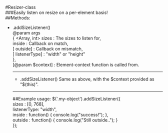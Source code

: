 
#Resizer-class  
###Easily listen on resize on a per-element basis!  
##Methods:  
* <Resizer>.addSizeListener()  
    @param <Object> args  
     {
      <Array, int> sizes      : The sizes to listen for,  
      <Function> inside       : Callback on match,  
      [<Function> outside]    : Callback on mismatch,  
      [<String> listenerType] : "width" or "height"  
     },  
    [@param <jQuery-object> $context] : Element-context function is called from.  
-------------------------------------  

* <jQuery>.addSizeListener()
    Same as above, with the $context provided as "$(this)".
-------------------------------------  

##Example usage: 
    $('.my-object').addSizeListener({  
      sizes       : [0, 768],  
      listenerType: "width",  
      inside      : function() { console.log("success!"); },  
      outside     : function() { console.log("Still outside.."); }  
    });
